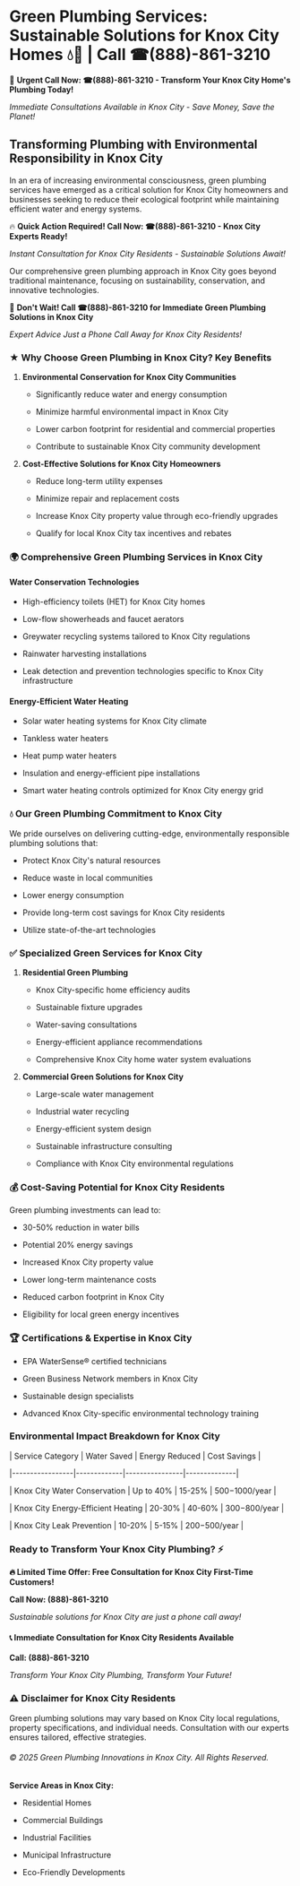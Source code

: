 # Green Plumbing Services: Sustainable Solutions for Knox City Homes 💧🌿 | Call ☎(888)-861-3210

🚨 **Urgent Call Now: ☎(888)-861-3210 - Transform Your Knox City Home's Plumbing Today!**
*Immediate Consultations Available in Knox City - Save Money, Save the Planet!*

## Transforming Plumbing with Environmental Responsibility in Knox City

In an era of increasing environmental consciousness, green plumbing services have emerged as a critical solution for Knox City homeowners and businesses seeking to reduce their ecological footprint while maintaining efficient water and energy systems. 

🔥 **Quick Action Required! Call Now: ☎(888)-861-3210 - Knox City Experts Ready!**
*Instant Consultation for Knox City Residents - Sustainable Solutions Await!*

Our comprehensive green plumbing approach in Knox City goes beyond traditional maintenance, focusing on sustainability, conservation, and innovative technologies.

🚨 **Don't Wait! Call ☎(888)-861-3210 for Immediate Green Plumbing Solutions in Knox City**
*Expert Advice Just a Phone Call Away for Knox City Residents!*

### ★ Why Choose Green Plumbing in Knox City? Key Benefits

1. **Environmental Conservation for Knox City Communities** 
   - Significantly reduce water and energy consumption
   - Minimize harmful environmental impact in Knox City
   - Lower carbon footprint for residential and commercial properties
   - Contribute to sustainable Knox City community development

2. **Cost-Effective Solutions for Knox City Homeowners** 
   - Reduce long-term utility expenses
   - Minimize repair and replacement costs
   - Increase Knox City property value through eco-friendly upgrades
   - Qualify for local Knox City tax incentives and rebates

### 🌍 Comprehensive Green Plumbing Services in Knox City

#### Water Conservation Technologies
- High-efficiency toilets (HET) for Knox City homes
- Low-flow showerheads and faucet aerators
- Greywater recycling systems tailored to Knox City regulations
- Rainwater harvesting installations
- Leak detection and prevention technologies specific to Knox City infrastructure

#### Energy-Efficient Water Heating
- Solar water heating systems for Knox City climate
- Tankless water heaters
- Heat pump water heaters
- Insulation and energy-efficient pipe installations
- Smart water heating controls optimized for Knox City energy grid

### 💧 Our Green Plumbing Commitment to Knox City

We pride ourselves on delivering cutting-edge, environmentally responsible plumbing solutions that:
- Protect Knox City's natural resources
- Reduce waste in local communities
- Lower energy consumption
- Provide long-term cost savings for Knox City residents
- Utilize state-of-the-art technologies

### ✅ Specialized Green Services for Knox City

1. **Residential Green Plumbing**
   - Knox City-specific home efficiency audits
   - Sustainable fixture upgrades
   - Water-saving consultations
   - Energy-efficient appliance recommendations
   - Comprehensive Knox City home water system evaluations

2. **Commercial Green Solutions for Knox City**
   - Large-scale water management
   - Industrial water recycling
   - Energy-efficient system design
   - Sustainable infrastructure consulting
   - Compliance with Knox City environmental regulations

### 💰 Cost-Saving Potential for Knox City Residents

Green plumbing investments can lead to:
- 30-50% reduction in water bills
- Potential 20% energy savings
- Increased Knox City property value
- Lower long-term maintenance costs
- Reduced carbon footprint in Knox City
- Eligibility for local green energy incentives

### 🏆 Certifications & Expertise in Knox City

- EPA WaterSense® certified technicians
- Green Business Network members in Knox City
- Sustainable design specialists
- Advanced Knox City-specific environmental technology training

### Environmental Impact Breakdown for Knox City

| Service Category | Water Saved | Energy Reduced | Cost Savings |
|-----------------|-------------|----------------|--------------|
| Knox City Water Conservation | Up to 40% | 15-25% | $500-$1000/year |
| Knox City Energy-Efficient Heating | 20-30% | 40-60% | $300-$800/year |
| Knox City Leak Prevention | 10-20% | 5-15% | $200-$500/year |

### Ready to Transform Your Knox City Plumbing? ⚡

**🔥 Limited Time Offer: Free Consultation for Knox City First-Time Customers!**

**Call Now: (888)-861-3210**
*Sustainable solutions for Knox City are just a phone call away!*

#### 📞 Immediate Consultation for Knox City Residents Available

**Call: (888)-861-3210**
*Transform Your Knox City Plumbing, Transform Your Future!*

### ⚠️ Disclaimer for Knox City Residents

Green plumbing solutions may vary based on Knox City local regulations, property specifications, and individual needs. Consultation with our experts ensures tailored, effective strategies.

###### © 2025 Green Plumbing Innovations in Knox City. All Rights Reserved.

**Service Areas in Knox City:** 
- Residential Homes
- Commercial Buildings
- Industrial Facilities
- Municipal Infrastructure
- Eco-Friendly Developments